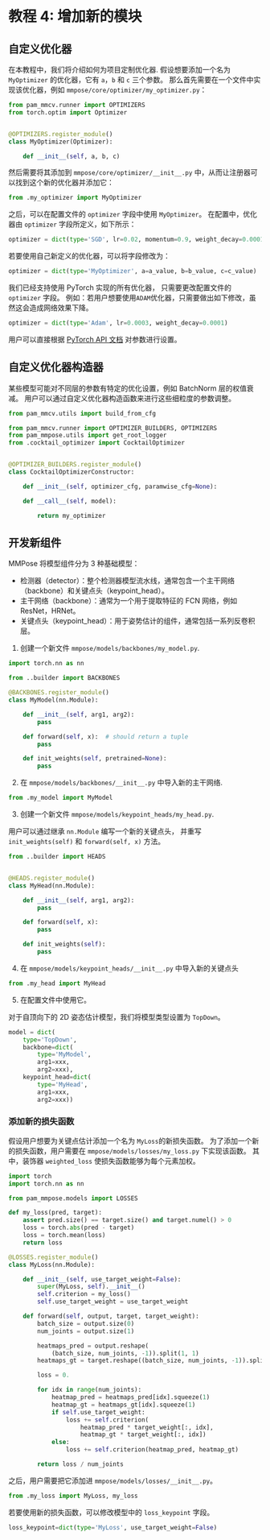 # 教程 4: 增加新的模块

## 自定义优化器

在本教程中，我们将介绍如何为项目定制优化器.
假设想要添加一个名为 `MyOptimizer` 的优化器，它有 `a`，`b` 和 `c` 三个参数。
那么首先需要在一个文件中实现该优化器，例如 `mmpose/core/optimizer/my_optimizer.py`：

```python
from pam_mmcv.runner import OPTIMIZERS
from torch.optim import Optimizer


@OPTIMIZERS.register_module()
class MyOptimizer(Optimizer):

    def __init__(self, a, b, c)

```

然后需要将其添加到 `mmpose/core/optimizer/__init__.py` 中，从而让注册器可以找到这个新的优化器并添加它：

```python
from .my_optimizer import MyOptimizer
```

之后，可以在配置文件的 `optimizer` 字段中使用 `MyOptimizer`。
在配置中，优化器由 `optimizer` 字段所定义，如下所示：

```python
optimizer = dict(type='SGD', lr=0.02, momentum=0.9, weight_decay=0.0001)
```

若要使用自己新定义的优化器，可以将字段修改为：

```python
optimizer = dict(type='MyOptimizer', a=a_value, b=b_value, c=c_value)
```

我们已经支持使用 PyTorch 实现的所有优化器，
只需要更改配置文件的 `optimizer` 字段。
例如：若用户想要使用`ADAM`优化器，只需要做出如下修改，虽然这会造成网络效果下降。

```python
optimizer = dict(type='Adam', lr=0.0003, weight_decay=0.0001)
```

用户可以直接根据 [PyTorch API 文档](https://pytorch.org/docs/stable/optim.html?highlight=optim#module-torch.optim)
对参数进行设置。

## 自定义优化器构造器

某些模型可能对不同层的参数有特定的优化设置，例如 BatchNorm 层的权值衰减。
用户可以通过自定义优化器构造函数来进行这些细粒度的参数调整。

```python
from pam_mmcv.utils import build_from_cfg

from pam_mmcv.runner import OPTIMIZER_BUILDERS, OPTIMIZERS
from pam_mmpose.utils import get_root_logger
from .cocktail_optimizer import CocktailOptimizer


@OPTIMIZER_BUILDERS.register_module()
class CocktailOptimizerConstructor:

    def __init__(self, optimizer_cfg, paramwise_cfg=None):

    def __call__(self, model):

        return my_optimizer

```

## 开发新组件

MMPose 将模型组件分为 3 种基础模型：

- 检测器（detector）：整个检测器模型流水线，通常包含一个主干网络（backbone）和关键点头（keypoint_head）。
- 主干网络（backbone）：通常为一个用于提取特征的 FCN 网络，例如 ResNet，HRNet。
- 关键点头（keypoint_head）：用于姿势估计的组件，通常包括一系列反卷积层。

1. 创建一个新文件 `mmpose/models/backbones/my_model.py`.

```python
import torch.nn as nn

from ..builder import BACKBONES

@BACKBONES.register_module()
class MyModel(nn.Module):

    def __init__(self, arg1, arg2):
        pass

    def forward(self, x):  # should return a tuple
        pass

    def init_weights(self, pretrained=None):
        pass
```

2. 在 `mmpose/models/backbones/__init__.py` 中导入新的主干网络.

```python
from .my_model import MyModel
```

3. 创建一个新文件 `mmpose/models/keypoint_heads/my_head.py`.

用户可以通过继承 `nn.Module` 编写一个新的关键点头，
并重写 `init_weights(self)` 和 `forward(self, x)` 方法。

```python
from ..builder import HEADS


@HEADS.register_module()
class MyHead(nn.Module):

    def __init__(self, arg1, arg2):
        pass

    def forward(self, x):
        pass

    def init_weights(self):
        pass
```

4. 在 `mmpose/models/keypoint_heads/__init__.py` 中导入新的关键点头

```python
from .my_head import MyHead
```

5. 在配置文件中使用它。

对于自顶向下的 2D 姿态估计模型，我们将模型类型设置为 `TopDown`。

```python
model = dict(
    type='TopDown',
    backbone=dict(
        type='MyModel',
        arg1=xxx,
        arg2=xxx),
    keypoint_head=dict(
        type='MyHead',
        arg1=xxx,
        arg2=xxx))
```

### 添加新的损失函数

假设用户想要为关键点估计添加一个名为 `MyLoss`的新损失函数。
为了添加一个新的损失函数，用户需要在 `mmpose/models/losses/my_loss.py` 下实现该函数。
其中，装饰器 `weighted_loss` 使损失函数能够为每个元素加权。

```python
import torch
import torch.nn as nn

from pam_mmpose.models import LOSSES

def my_loss(pred, target):
    assert pred.size() == target.size() and target.numel() > 0
    loss = torch.abs(pred - target)
    loss = torch.mean(loss)
    return loss

@LOSSES.register_module()
class MyLoss(nn.Module):

    def __init__(self, use_target_weight=False):
        super(MyLoss, self).__init__()
        self.criterion = my_loss()
        self.use_target_weight = use_target_weight

    def forward(self, output, target, target_weight):
        batch_size = output.size(0)
        num_joints = output.size(1)

        heatmaps_pred = output.reshape(
            (batch_size, num_joints, -1)).split(1, 1)
        heatmaps_gt = target.reshape((batch_size, num_joints, -1)).split(1, 1)

        loss = 0.

        for idx in range(num_joints):
            heatmap_pred = heatmaps_pred[idx].squeeze(1)
            heatmap_gt = heatmaps_gt[idx].squeeze(1)
            if self.use_target_weight:
                loss += self.criterion(
                    heatmap_pred * target_weight[:, idx],
                    heatmap_gt * target_weight[:, idx])
            else:
                loss += self.criterion(heatmap_pred, heatmap_gt)

        return loss / num_joints
```

之后，用户需要把它添加进 `mmpose/models/losses/__init__.py`。

```python
from .my_loss import MyLoss, my_loss

```

若要使用新的损失函数，可以修改模型中的 `loss_keypoint` 字段。

```python
loss_keypoint=dict(type='MyLoss', use_target_weight=False)
```
